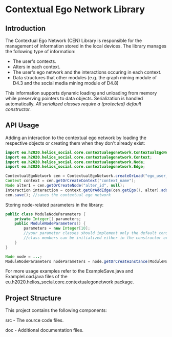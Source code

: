 # Contextual Ego Network Library

## Introduction
The Contextual Ego Network (CEN) Library is responsible for the management of information stored in the local devices. The library manages the following type of information:
- The user's contexts.
- Alters in each context.
- The user's ego network and the interactions occuring in each context.
- Data structures that other modules (e.g. the graph mining module of D4.3 and the social media mining module of D4.8)

This information supports dynamic loading and unloading from memory while preserving pointers to data objects. Serialization is handled automatically. *All serialized classes require a (protected) default constructor.*

## API Usage
Adding an interaction to the contextual ego network by loading the respective objects or creating them when they don't already exist:
```java
import eu.h2020.helios_social.core.contextualegonetwork.ContextualEgoNetwork;
import eu.h2020.helios_social.core.contextualegonetwork.Context;
import eu.h2020.helios_social.core.contextualegonetwork.Node;
import eu.h2020.helios_social.core.contextualegonetwork.Edge;

ContextualEgoNetwork cen = ContextualEgoNetwork.createOrLoad("ego_user_id", null);
Context context = cen.getOrCreateContext("context_name");
Node alter1 = cen.getOrCreateNode("alter_id", null);
Interaction interaction = context.getOrAddEdge(cen.getEgo(), alter).addDetectedInteraction("interaction_type");
cen.save(); //saves the contextual ego network
```

Storing node-related parameters in the library:
```java
public class ModuleNodeParameters {
	private Integer[] parameters;
	public ModuleNodeParameters() {
		parameters = new Integer[10];
		//your parameter classes should implement only the default constructor (this enables the constructor-as-default-value) logic
		//class members can be initialized either in the constructor or when first needed
	}
}

Node node = ...;
ModuleNodeParameters nodeParameters = node.getOrCreateInstance(ModuleNodeParameters.class); //calls the default constructor
```

For more usage examples refer to the ExampleSave.java and ExampleLoad.java files of the eu.h2020.helios_social.core.contextualegonetwork package.

## Project Structure
This project contains the following components:

src - The source code files.

doc - Additional documentation files.